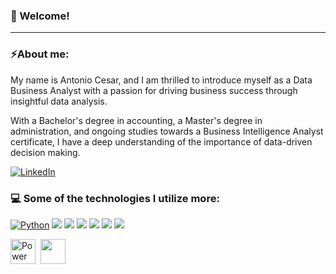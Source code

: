 ### 👋 Welcome! 
---
### ⚡About me:

My name is Antonio Cesar, and I am thrilled to introduce myself as a Data Business Analyst with a passion for driving business success through insightful data analysis.

With a Bachelor's degree in accounting, a Master's degree in administration, and ongoing studies towards a Business Intelligence Analyst certificate, I have a deep understanding of the importance of data-driven decision making.

[![LinkedIn](https://img.shields.io/badge/LinkedIn-0077B5?style=for-the-badge&logo=linkedin&logoColor=white)](https://www.linkedin.com/in/antoniocesarduarte/)

### 💻 Some of the technologies I utilize more:

[![Python](https://img.shields.io/badge/Python-3776AB?style=for-the-badge&logo=python&logoColor=white)]()
[![](https://img.shields.io/badge/Talend-FF6D70?style=for-the-badge&logo=Talend&logoColor=white)]()
[![](https://img.shields.io/badge/Tableau-E97627?style=for-the-badge&logo=Tableau&logoColor=white)]()
[![](https://img.shields.io/badge/MySQL-005C84?style=for-the-badge&logo=mysql&logoColor=white)]()
[![](https://img.shields.io/badge/Microsoft_PowerPoint-B7472A?style=for-the-badge&logo=microsoft-powerpoint&logoColor=white)]()
[![](https://img.shields.io/badge/Microsoft_Excel-217346?style=for-the-badge&logo=microsoft-excel&logoColor=white)]()
[![](https://img.shields.io/badge/Microsoft_Word-2B579A?style=for-the-badge&logo=microsoft-word&logoColor=white)]()
<div>
<img src="https://github.com/microsoft/PowerBI-Icons/raw/main/SVG/Power-BI.svg" title="MS Power BI" alt="Power BI" width="40" height="40"/>&nbsp;
<img src="https://cdn.jsdelivr.net/gh/devicons/devicon/icons/jupyter/jupyter-original.svg" width="40" height="40"/>
</div>

